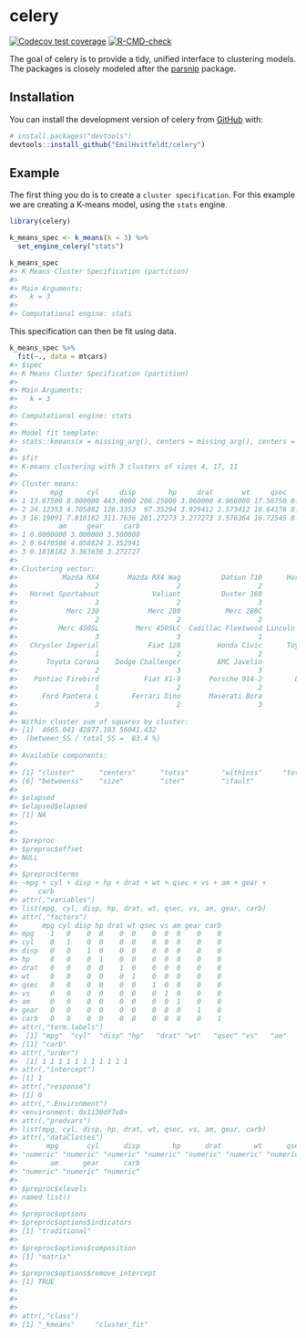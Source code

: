 
<!-- README.md is generated from README.Rmd. Please edit that file -->

# celery

<!-- badges: start -->

[![Codecov test
coverage](https://codecov.io/gh/EmilHvitfeldt/celery/branch/main/graph/badge.svg)](https://app.codecov.io/gh/EmilHvitfeldt/celery?branch=main)
[![R-CMD-check](https://github.com/EmilHvitfeldt/celery/actions/workflows/R-CMD-check.yaml/badge.svg)](https://github.com/EmilHvitfeldt/celery/actions/workflows/R-CMD-check.yaml)
<!-- badges: end -->

The goal of celery is to provide a tidy, unified interface to clustering
models. The packages is closely modeled after the
[parsnip](https://parsnip.tidymodels.org/) package.

## Installation

You can install the development version of celery from
[GitHub](https://github.com/) with:

``` r
# install.packages("devtools")
devtools::install_github("EmilHvitfeldt/celery")
```

## Example

The first thing you do is to create a `cluster specification`. For this
example we are creating a K-means model, using the `stats` engine.

``` r
library(celery)

k_means_spec <- k_means(k = 3) %>%
  set_engine_celery("stats") 

k_means_spec
#> K Means Cluster Specification (partition)
#> 
#> Main Arguments:
#>   k = 3
#> 
#> Computational engine: stats
```

This specification can then be fit using data.

``` r
k_means_spec %>%
  fit(~., data = mtcars)
#> $spec
#> K Means Cluster Specification (partition)
#> 
#> Main Arguments:
#>   k = 3
#> 
#> Computational engine: stats 
#> 
#> Model fit template:
#> stats::kmeans(x = missing_arg(), centers = missing_arg(), centers = 3)
#> 
#> $fit
#> K-means clustering with 3 clusters of sizes 4, 17, 11
#> 
#> Cluster means:
#>        mpg      cyl     disp        hp     drat       wt     qsec         vs
#> 1 13.67500 8.000000 443.0000 206.25000 3.060000 4.966000 17.56750 0.00000000
#> 2 24.12353 4.705882 128.3353  97.35294 3.929412 2.573412 18.64176 0.76470588
#> 3 16.19091 7.818182 311.7636 201.27273 3.277273 3.576364 16.72545 0.09090909
#>          am     gear     carb
#> 1 0.0000000 3.000000 3.500000
#> 2 0.6470588 4.058824 2.352941
#> 3 0.1818182 3.363636 3.272727
#> 
#> Clustering vector:
#>           Mazda RX4       Mazda RX4 Wag          Datsun 710      Hornet 4 Drive 
#>                   2                   2                   2                   3 
#>   Hornet Sportabout             Valiant          Duster 360           Merc 240D 
#>                   3                   2                   3                   2 
#>            Merc 230            Merc 280           Merc 280C          Merc 450SE 
#>                   2                   2                   2                   3 
#>          Merc 450SL         Merc 450SLC  Cadillac Fleetwood Lincoln Continental 
#>                   3                   3                   1                   1 
#>   Chrysler Imperial            Fiat 128         Honda Civic      Toyota Corolla 
#>                   1                   2                   2                   2 
#>       Toyota Corona    Dodge Challenger         AMC Javelin          Camaro Z28 
#>                   2                   3                   3                   3 
#>    Pontiac Firebird           Fiat X1-9       Porsche 914-2        Lotus Europa 
#>                   1                   2                   2                   2 
#>      Ford Pantera L        Ferrari Dino       Maserati Bora          Volvo 142E 
#>                   3                   2                   3                   2 
#> 
#> Within cluster sum of squares by cluster:
#> [1]  4665.041 42877.103 56041.432
#>  (between_SS / total_SS =  83.4 %)
#> 
#> Available components:
#> 
#> [1] "cluster"      "centers"      "totss"        "withinss"     "tot.withinss"
#> [6] "betweenss"    "size"         "iter"         "ifault"      
#> 
#> $elapsed
#> $elapsed$elapsed
#> [1] NA
#> 
#> 
#> $preproc
#> $preproc$offset
#> NULL
#> 
#> $preproc$terms
#> ~mpg + cyl + disp + hp + drat + wt + qsec + vs + am + gear + 
#>     carb
#> attr(,"variables")
#> list(mpg, cyl, disp, hp, drat, wt, qsec, vs, am, gear, carb)
#> attr(,"factors")
#>      mpg cyl disp hp drat wt qsec vs am gear carb
#> mpg    1   0    0  0    0  0    0  0  0    0    0
#> cyl    0   1    0  0    0  0    0  0  0    0    0
#> disp   0   0    1  0    0  0    0  0  0    0    0
#> hp     0   0    0  1    0  0    0  0  0    0    0
#> drat   0   0    0  0    1  0    0  0  0    0    0
#> wt     0   0    0  0    0  1    0  0  0    0    0
#> qsec   0   0    0  0    0  0    1  0  0    0    0
#> vs     0   0    0  0    0  0    0  1  0    0    0
#> am     0   0    0  0    0  0    0  0  1    0    0
#> gear   0   0    0  0    0  0    0  0  0    1    0
#> carb   0   0    0  0    0  0    0  0  0    0    1
#> attr(,"term.labels")
#>  [1] "mpg"  "cyl"  "disp" "hp"   "drat" "wt"   "qsec" "vs"   "am"   "gear"
#> [11] "carb"
#> attr(,"order")
#>  [1] 1 1 1 1 1 1 1 1 1 1 1
#> attr(,"intercept")
#> [1] 1
#> attr(,"response")
#> [1] 0
#> attr(,".Environment")
#> <environment: 0x1130df7e8>
#> attr(,"predvars")
#> list(mpg, cyl, disp, hp, drat, wt, qsec, vs, am, gear, carb)
#> attr(,"dataClasses")
#>       mpg       cyl      disp        hp      drat        wt      qsec        vs 
#> "numeric" "numeric" "numeric" "numeric" "numeric" "numeric" "numeric" "numeric" 
#>        am      gear      carb 
#> "numeric" "numeric" "numeric" 
#> 
#> $preproc$xlevels
#> named list()
#> 
#> $preproc$options
#> $preproc$options$indicators
#> [1] "traditional"
#> 
#> $preproc$options$composition
#> [1] "matrix"
#> 
#> $preproc$options$remove_intercept
#> [1] TRUE
#> 
#> 
#> 
#> attr(,"class")
#> [1] "_kmeans"     "cluster_fit"
```
